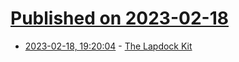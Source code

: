 # [Published on 2023-02-18](index.md)

* [2023-02-18, 19:20:04](https://news.ycombinator.com/item?id=34850112) - [The Lapdock Kit](https://puri.sm/posts/announcing-the-lapdock-kit/)
